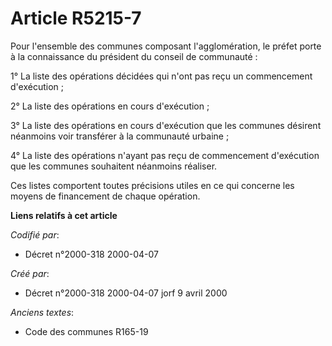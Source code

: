 # Article R5215-7

Pour l'ensemble des communes composant l'agglomération, le préfet porte à la connaissance du président du conseil de
communauté :

1° La liste des opérations décidées qui n'ont pas reçu un commencement d'exécution ;

2° La liste des opérations en cours d'exécution ;

3° La liste des opérations en cours d'exécution que les communes désirent néanmoins voir transférer à la communauté urbaine ;

4° La liste des opérations n'ayant pas reçu de commencement d'exécution que les communes souhaitent néanmoins réaliser.

Ces listes comportent toutes précisions utiles en ce qui concerne les moyens de financement de chaque opération.

**Liens relatifs à cet article**

_Codifié par_:

  - Décret n°2000-318 2000-04-07

_Créé par_:

  - Décret n°2000-318 2000-04-07 jorf 9 avril 2000

_Anciens textes_:

  - Code des communes R165-19

